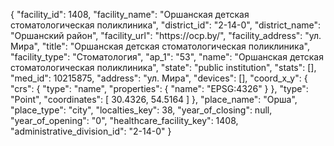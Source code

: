 {
    "facility_id": 1408,
    "facility_name": "Оршанская детская стоматологическая поликлиника",
    "district_id": "2-14-0",
    "district_name": "Оршанский район",
    "facility_url": "https:\/\/ocp.by\/",
    "facility_address": "ул. Мира",
    "title": "Оршанская детская стоматологическая поликлиника",
    "facility_type": "Стоматология",
    "ap_1": "53",
    "name": "Оршанская детская стоматологическая поликлиника",
    "state": "public institution",
    "stats": [],
    "med_id": 10215875,
    "address": "ул. Мира",
    "devices": [],
    "coord_x_y": {
        "crs": {
            "type": "name",
            "properties": {
                "name": "EPSG:4326"
            }
        },
        "type": "Point",
        "coordinates": [
            30.4326,
            54.5164
        ]
    },
    "place_name": "Орша",
    "place_type": "city",
    "localties_key": 38,
    "year_of_closing": null,
    "year_of_opening": "0",
    "healthcare_facility_key": 1408,
    "administrative_division_id": "2-14-0"
}